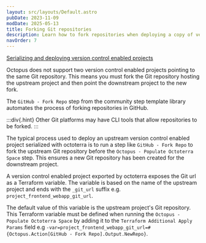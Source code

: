 ```yaml
---
layout: src/layouts/Default.astro
pubDate: 2023-11-09
modDate: 2025-05-13
title: Forking Git repositories
description: Learn how to fork repositories when deploying a copy of version control enabled projects
navOrder: 7
---
```


[Serializing and deploying version control enabled projects](https://www.youtube.com/watch?v=VGgR4PuWvOQ)

Octopus does not support two version control enabled projects pointing to the same Git repository. This means you must fork the Git repository hosting the upstream project and then point the downstream project to the new fork.

The `GitHub - Fork Repo` step from the community step template library automates the process of forking repositories in GitHub.

:::div{.hint}
Other Git platforms may have CLI tools that allow repositories to be forked.
:::

The typical process used to deploy an upstream version control enabled project serialized with octoterra is to run a step like `GitHub - Fork Repo` to fork the upstream Git repository before the `Octopus - Populate Octoterra Space` step. This ensures a new Git repository has been created for the downstream project.

A version control enabled project exported by octoterra exposes the Git url as a Terraform variable. The variable is based on the name of the upstream project and ends with the `_git_url` suffix e.g. `project_frontend_webapp_git_url`. 

The default value of this variable is the upstream project's Git repository. This Terraform variable must be defined when running the `Octopus - Populate Octoterra Space` by adding it to the `Terraform Additional Apply Params` field e.g `-var=project_frontend_webapp_git_url=#{Octopus.Action[GitHub - Fork Repo].Output.NewRepo}`.

